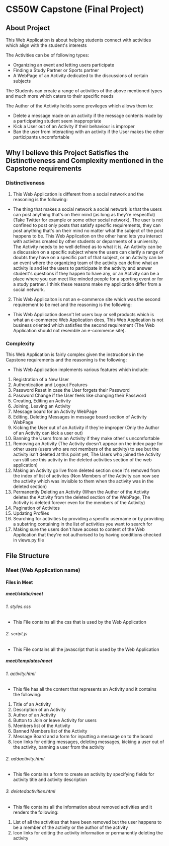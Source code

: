 # CS50W Capstone (Final Project)

## About Project

This Web Application is about helping students connect with activities which align with the student's interests

The Activities can be of following types:

* Organizing an event and letting users participate 
* Finding a Study Partner or Sports partner
* A WebPage of an Activity dedicated to the discussions of certain subjects

The Students can create a range of activities of the above mentioned types and much more which caters to their specific needs

The Author of the Activity holds some previleges which allows them to:

* Delete a message made on an activity if the message contents made by a participating student seem inappropriate
* Kick a User out of an Activity if their behaviour is improper
* Ban the user from interacting with an activity if the User makes the other participants uncomfortable 

## Why I believe this Project Satisfies the Distinctiveness and Complexity mentioned in the Capstone requirements

### Distinctiveness 

1. This Web Application is different from a social network and the reasoning is the following:

* The thing that makes a social network a social network is that the users can post anything that's on their mind (as long as they're respectful) (Take Twitter for example or some other social network), The user is not confined to post only posts that satisfy specific requirements,  they can post anything that's on their mind no matter what the subject of the post happens to be. This Web Application on the other hand lets you interact with activites created by other students or deparments of a university. The Activity needs to be well defined as to what it is, An Activity can be a discussion on a specific subject where the users can clarify a range of doubts they have on a specific part of that subject, or an Activity can be an event where the organizing team of the activity can define what an activity is and let the users to participate in the activity and answer student's questions if they happen to have any, or an Activity can be a place where you can meet like minded people for a sporting event or for a study partner. I think these reasons make my application differ from a social network.

2. This Web Applicaiton is not an e-commerce site which was the second requirement to be met and the reasoning is the following:

* This Web Application doesn't let users buy or sell products which is what an e-commerce Web Application does, This Web Application is not business oriented which satisfies the second requirement (The Web Application should not resemble an e-commerce site).

### Complexity

This Web Application is fairly complex given the instructions in the Capstone requirements and the reasoning is the following:

* This Web Application implements various features which include:

1. Registration of a New User
2. Authentication and Logout Features
3. Password Reset in case the User forgets their Password
4. Password Change if the User feels like changing their Password
5. Creating, Editing an Activity
6. Joining, Leaving an Activity
7. Message board for an Activity WebPage
8. Editing, Deleting Messages in message board section of Activity WebPage
9. Kicking the User out of an Activity if they're improper (Only the Author of an Activity can kick a user out)
10. Banning the Users from an Activity if they make other's uncomfortable
11. Removing an Activity (The Activity doesn't appear on the index page for other users (users who are not members of the activity) to see but the activity isn't deleted at this point yet, The Users who joined the Activity can still see this activity in the deleted activities section of the web application)
12. Making an Activity go live from deleted section once it's removed from the index of list of activites (Non Members of the Activity can now see the activity which was invisible to them when the activity was in the deleted section)
13. Permanently Deleting an Activity (When the Author of the Activity deletes the Activity from the deleted section of the WebPage, The Activity is deleted forever even for the members of the Activity)
14. Pagination of Activites
15. Updating Profiles
16. Searching for activities by providing a specific username or by providing a substring containing in the list of activities you want to search for
17. Making sure the users don't have access to content of the Web Application that they're not authorised to by having conditions checked in views.py file


## File Structure

### Meet (Web Application name)

#### Files in Meet

##### meet/static/meet 

###### 1. styles.css

* This File contains all the css that is used by the Web Application

###### 2. script.js

* This File contains all the javascript that is used by the Web Application

##### meet/templates/meet

###### 1. activity.html

* This file has all the content that represents an Activity and it contains the following:

1. Title of an Activity
2. Description of an Activity
3. Author of an Activity
4. Button to Join or leave Activity for users
5. Members list of the Activity
6. Banned Members list of the Activity
7. Message Board and a form for inputting a message on to the board
8. Icon links for editing messages, deleting messages, kicking a user out of the activity, banning a user from the activity


###### 2. addactivity.html

* This file contains a form to create an activity by specifying fields for activity title and activity description


###### 3. deletedactivities.html

* This file contains all the information about removed activities and it renders the following:

1. List of all the activities that have been removed but the user happens to be a member of the activity or the author of the activity
2. Icon links for editing the activity information or permanently deleting the activity
